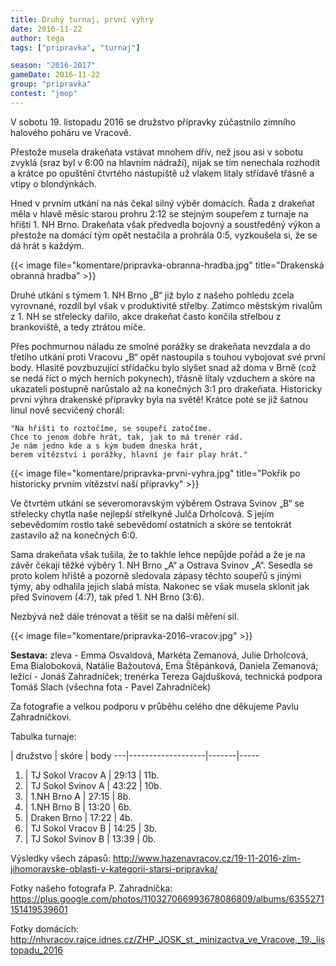 ```yaml
---
title: Druhý turnaj, první výhry
date: 2016-11-22
author: tega
tags: ["pripravka", "turnaj"]

season: "2016-2017"
gameDate: 2016-11-22
group: "pripravka"
contest: "jmop"
---
```


V sobotu 19. listopadu 2016 se družstvo přípravky zúčastnilo zimního halového poháru ve Vracově.

Přestože musela drakeňata vstávat mnohem dřív, než jsou asi v sobotu zvyklá (sraz byl v 6:00 na hlavním nádraží), nijak se tím nenechala rozhodit a krátce po opuštění čtvrtého nástupiště už vlakem lítaly střídavě třásně a vtipy o blondýnkách.

Hned v prvním utkání na nás čekal silný výběr domácích. Řada z drakeňat měla v hlavě měsíc starou prohru 2:12 se stejným soupeřem z turnaje na hřišti 1. NH Brno. Drakeňata však předvedla bojovný a soustředěný výkon a přestože na domácí tým opět nestačila a prohrála 0:5, vyzkoušela si, že se dá hrát s každým.

{{< image file="komentare/pripravka-obranna-hradba.jpg" title="Drakenská obranná hradba" >}} 

Druhé utkání s týmem 1. NH Brno „B“ již bylo z našeho pohledu zcela vyrovnané, rozdíl byl však v produktivitě střelby. Zatímco městským rivalům z 1. NH se střelecky dařilo, akce drakeňat často končila střelbou z brankoviště, a tedy ztrátou míče.

Přes pochmurnou náladu ze smolné porážky se drakeňata nevzdala a do třetího utkání proti Vracovu „B“ opět nastoupila s touhou vybojovat své první body. Hlasitě povzbuzující střídačku bylo slyšet snad až doma v Brně (což se nedá říct o mých herních pokynech), třásně lítaly vzduchem a skóre na ukazateli postupně narůstalo až na konečných 3:1 pro drakeňata. Historicky první výhra drakenské přípravky byla na světě! Krátce poté se již šatnou linul nově secvičený chorál:

```
"Na hřišti to roztočíme, se soupeři zatočíme.
Chce to jenom dobře hrát, tak, jak to má trenér rád.
Je nám jedno kde a s kým budem dneska hrát,
berem vítězství i porážky, hlavní je fair play hrát."
```

{{< image file="komentare/pripravka-prvni-vyhra.jpg" title="Pokřik po historicky prvním vítězství naší přípravky" >}} 

Ve čtvrtém utkání se severomoravským výběrem Ostrava Svinov „B“ se střelecky chytla naše nejlepší střelkyně Julča Drholcová. S jejím sebevědomím rostlo také sebevědomí ostatních a skóre se tentokrát zastavilo až na konečných 6:0.

Sama drakeňata však tušila, že to takhle lehce nepůjde pořád a že je na závěr čekají těžké výběry 1. NH Brno „A“ a Ostrava Svinov „A“. Sesedla se proto kolem hřiště a pozorně sledovala zápasy těchto soupeřů s jinými týmy, aby odhalila jejich slabá místa. Nakonec se však musela sklonit jak před Svinovem (4:7), tak před 1. NH Brno (3:6).

Nezbývá než dále trénovat a těšit se na další měření sil.

{{< image file="komentare/pripravka-2016-vracov.jpg" >}}

**Sestava:** zleva - Emma Osvaldová, Markéta Zemanová, Julie Drholcová, Ema Bialoboková, Natálie Bažoutová, Ema Štěpánková, Daniela Zemanová; ležící - Jonáš Zahradníček; trenérka Tereza Gajdušková, technická podpora Tomáš Slach (všechna fota - Pavel Zahradníček)

Za fotografie a velkou podporu v průběhu celého dne děkujeme Pavlu Zahradníčkovi.

Tabulka turnaje:

   | družstvo          | skóre | body
---|-------------------|-------|-----
1. | TJ Sokol Vracov A | 29:13 | 11b.
2. | TJ Sokol Svinov A | 43:22 | 10b.
3. | 1.NH Brno A       | 27:15 |  8b.
4. | 1.NH Brno B       | 13:20 |  6b.
5. | Draken Brno       | 17:22 |  4b.
6. | TJ Sokol Vracov B | 14:25 |  3b.
7. | TJ Sokol Svinov B | 13:39 |  0b.


Výsledky všech zápasů: http://www.hazenavracov.cz/19-11-2016-zlm-jihomoravske-oblasti-v-kategorii-starsi-pripravka/

Fotky našeho fotografa P. Zahradníčka: https://plus.google.com/photos/110327066993678086809/albums/6355271151419539601

Fotky domácích: http://nhvracov.rajce.idnes.cz/ZHP_JOSK_st._minizactva_ve_Vracove,_19._listopadu_2016
